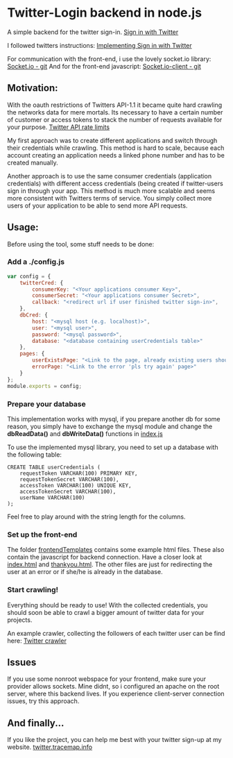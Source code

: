 # Twitter-Login backend in node.js
A simple backend for the twitter sign-in.
[Sign in with Twitter](https://dev.twitter.com/web/sign-in)

I followed twitters instructions:
[Implementing Sign in with Twitter](https://dev.twitter.com/web/sign-in/implementing)

For communication with the front-end, i use the lovely socket.io library:
[Socket.io - git](https://github.com/socketio/socket.io)
And for the front-end javascript:
[Socket.io-client - git](https://github.com/socketio/socket.io-client)

## Motivation:
With the oauth restrictions of Twitters API-1.1 it became quite hard crawling the networks data for mere mortals.
Its necessary to have a certain number of customer or access tokens to stack the number of requests available for your purpose. [Twitter API rate limits](https://dev.twitter.com/rest/public/rate-limits)

My first approach was to create different applications and switch through their credentials while crawling.
This method is hard to scale, because each account creating an application needs a linked phone number and has to be created manually.

Another approach is to use the same consumer credentials (application credentials) with different access credentials (being created if twitter-users sign in through your app.
This method is much more scalable and seems more consistent with Twitters terms of service.
You simply collect more users of your application to be able to send more API requests.

## Usage:
Before using the tool, some stuff needs to be done:

### Add a ./config.js
```javascript
var config = {
    twitterCred: {
        consumerKey: "<Your applications consumer Key>",
        consumerSecret: "<Your applications consumer Secret>",
        callback: "<redirect url if user finished twitter sign-in>",
    },
    dbCred: {
        host: "<mysql host (e.g. localhost)>",
        user: "<mysql user>",
        password: "<mysql password>",
        database: "<database containing userCredentials table>"
    },
    pages: {
        userExistsPage: "<Link to the page, already existing users should be redirected to>",
        errorPage: "<Link to the error 'pls try again' page>"
    }
};
module.exports = config;
```
### Prepare your database
This implementation works with mysql, if you prepare another db for some reason, you simply have to exchange the mysql module and change the **dbReadData()** and **dbWriteData()** functions in [index.js](./index.js)

To use the implemented mysql library, you need to set up a database with the following table:
```
CREATE TABLE userCredentials ( 
    requestToken VARCHAR(100) PRIMARY KEY,
    requestTokenSecret VARCHAR(100),
    accessToken VARCHAR(100) UNIQUE KEY,
    accessTokenSecret VARCHAR(100),
    userName VARCHAR(100)
);
```
Feel free to play around with the string length for the columns.

### Set up the front-end
The folder [frontendTemplates](./frontendTemplates) contains some example html files.
These also contain the javascript for backend connection.
Have a closer look at [index.html](./frontendTemplates/index.html) and [thankyou.html](./frontendTemplates/thankyou.html).
The other files are just for redirecting the user at an error or if she/he is already in the database.

### Start crawling!
Everything should be ready to use!
With the collected credentials, you should soon be able to crawl a bigger amount of twitter data for your projects.

An example crawler, collecting the followers of each twitter user can be find here:
[Twitter crawler](https://github.com/tracemap/tracemap-crawlers/tree/master/twitter)

## Issues
If you use some nonroot webspace for your frontend, make sure your provider allows sockets.
Mine didnt, so i configured an apache on the root server, where this backend lives.
If you experience client-server connection issues, try this approach.

## And finally...
If you like the project, you can help me best with your twitter sign-up at my website.
[twitter.tracemap.info](http://twitter.tracemap.info)

